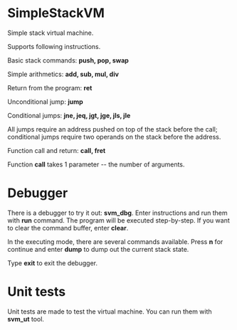 # SimpleStackVM
Simple stack virtual machine.


Supports following instructions.

Basic stack commands: **push, pop, swap**

Simple arithmetics: **add, sub,  mul, div**

Return from the program: **ret**

Unconditional jump: **jump**

Conditional jumps: **jne, jeq, jgt, jge, jls, jle**

All jumps require an address pushed on top of the stack before the call; conditional jumps require two operands on the stack before the address.

Function call and return: **call, fret**

Function **call** takes 1 parameter -- the number of arguments.

# Debugger
There is a debugger to try it out: **svm_dbg**. Enter instructions and run them with **run** command. The program will be executed step-by-step. If you want to clear the command buffer, enter **clear**.

In the executing mode, there are several commands available. Press **n** for continue and enter **dump** to dump out the current stack state.

Type **exit** to exit the debugger.

# Unit tests
Unit tests are made to test the virtual machine. You can run them with **svm_ut** tool.

